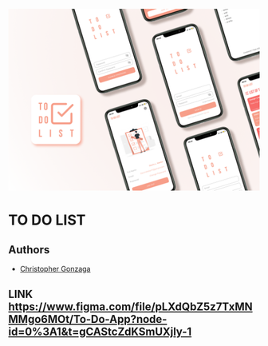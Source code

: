 ![adaptive-icon](https://raw.githubusercontent.com/gnzchrs/todo-list-react/main/assets/cover.png)

# TO DO LIST

## Authors

- [Christopher Gonzaga](https://github.com/gnzchrs)

## LINK https://www.figma.com/file/pLXdQbZ5z7TxMNMMgo6MOt/To-Do-App?node-id=0%3A1&t=gCAStcZdKSmUXjly-1

